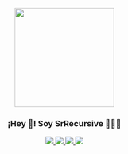 <p align="center" width="300">
   <img align="center" width="200" src="https://avatars.githubusercontent.com/u/96599624?v=4" />
   <h3 align="center">¡Hey 👋! Soy SrRecursive 👨🏻‍💻</h3>
</p>
<p align="center" width="300">
   <a href = "https://github.com/SrRecursive">
      <img src = "https://img.shields.io/static/v1?label=&message=GitHub&color=171515&logo=github&logoColor=white&style=for-the-badge">
   </a>
   <a href = "https://instagram.com/lmnot2blue7">
      <img src = "https://img.shields.io/static/v1?label=&message=Instagram&color=FF69B4&logo=instagram&logoColor=red&style=for-the-badge">
   </a>
   <a href = "https://www.linkedin.com/in/rojohn-ibana">
      <img src = "https://img.shields.io/static/v1?label=&message=LinkedIn&color=0e76a8&logo=linkedin&logoColor=white&style=for-the-badge">
   </a>
   <a href = "https://twitter.com/SrRecursive">
      <img src = "https://img.shields.io/static/v1?label=&message=Twitter&color=1DA1F2&logo=twitter&logoColor=white&style=for-the-badge">
   </a>
</p>



<!--
**SrRecursive/SrRecursive** is a ✨ _special_ ✨ repository because its `README.md` (this file) appears on your GitHub profile.

Here are some ideas to get you started:

- 🔭 I’m currently working on ...
- 🌱 I’m currently learning ...
- 👯 I’m looking to collaborate on ...
- 🤔 I’m looking for help with ...
- 💬 Ask me about ...
- 📫 How to reach me: ...
- 😄 Pronouns: ...
- ⚡ Fun fact: ...
-->
